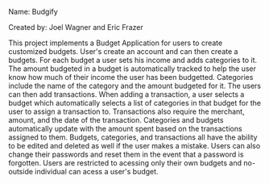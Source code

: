 Name: Budgify

Created by: Joel Wagner and Eric Frazer

This project implements a Budget Application for users to create customized budgets. User's create an account and can then create a budgets. For each budget a user sets his income and adds categories to it. The amount budgeted in a budget is automatically tracked to help the user know how much of their income the user has been budgetted. Categories include the name of the category and the amount budgeted for it. The users can then add transactions. When adding a transaction, a user selects a budget which automatically selects a list of categories in that budget for the user to assign a transaction to. Transactions also require the merchant, amount, and the date of the transaction. Categories and budgets automatically update with the amount spent based on the transactions assigned to them. Budgets, categories, and transactions all have the ability to be edited and deleted as well if the user makes a mistake. Users can also change their passwords and reset them in the event that a password is forgotten. Users are restricted to acessing only their own budgets and no-outside individual can acess a user's budget.
